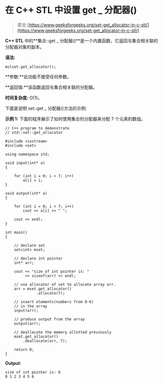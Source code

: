 # 在 C++ STL 中设置 get _ 分配器()

> 原文:[https://www.geeksforgeeks.org/set-get_allocator-in-c-stl/](https://www.geeksforgeeks.org/set-get_allocator-in-c-stl/)

**C++ STL** 中的**集合::get _ 分配器()**是一个内置函数，它返回与集合相关联的分配器对象的副本。

**语法:**

```
mulset.get_allocator();
```

**参数:**此功能不接受任何参数。

**返回值:**该函数返回与集合相关联的分配器。

**时间复杂度:** O(1)。

下面是说明 set::get _ 分配器()方法的示例:

**示例 1:** 下面的程序展示了如何使用集合的分配器来分配 7 个元素的数组。

```
// C++ program to demonstrate
// std::set::get_allocator

#include <iostream>
#include <set>

using namespace std;

void input(int* a)
{

    for (int i = 0; i < 7; i++)
        a[i] = i;
}

void output(int* a)
{

    for (int i = 0; i < 7; i++)
        cout << a[i] << " ";

    cout << endl;
}

int main()
{

    // declare set
    set<int> mset;

    // declare int pointer
    int* arr;

    cout << "size of int pointer is: "
         << sizeof(arr) << endl;

    // use allocator of set to allocate array arr.
    arr = mset.get_allocator()
              .allocate(7);

    // insert elements(numbers from 0-6)
    // in the array
    input(arr);

    // produce output from the array
    output(arr);

    // deallocate the memory allotted previously
    mset.get_allocator()
        .deallocate(arr, 7);

    return 0;
}
```

**Output:**

```
size of int pointer is: 8
0 1 2 3 4 5 6

```